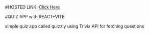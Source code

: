 #HOSTED LINK: [Click Here](https://dosomequizzes.netlify.app/)


#QUIZ APP with REACT+VITE

simple quiz app called quizzly using Trivia API for fetching questions
